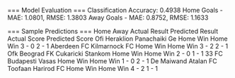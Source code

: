 === Model Evaluation ===
Classification Accuracy: 0.4938
Home Goals - MAE: 1.0801, RMSE: 1.3803
Away Goals - MAE: 0.8752, RMSE: 1.1633

=== Sample Predictions ===
                Home                 Away Actual Result Predicted Result Actual Score Predicted Score
       Ofi Heraklion        Panachaiki Ge      Home Win         Home Win        3 - 0           2 - 1 
         Aberdeen FC        Kilmarnock FC      Home Win         Home Win        3 - 2           2 - 1 
         Ofk Beograd FK Cukaricki Stankom      Home Win         Home Win        2 - 0           1 - 1 
               33 FC      Budapesti Vasas      Home Win         Home Win        1 - 0           2 - 1 
De Maiwand Atalan FC   Toofaan Harirod FC      Home Win         Home Win        4 - 2           1 - 1 